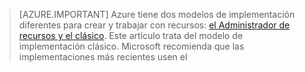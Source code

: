<!-----HONumber=AcomDC_0218_2016-->
> [AZURE.IMPORTANT] Azure tiene dos modelos de implementación diferentes para crear y trabajar con recursos:  [el Administrador de recursos y el clásico](../articles/resource-manager-deployment-model.md).  Este artículo trata del modelo de implementación clásico. Microsoft recomienda que las implementaciones más recientes usen el